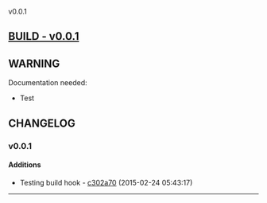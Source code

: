 v0.0.1

## [BUILD - v0.0.1](https://github.com/adonaac/bitbucket-changelogs/blob/master/THORUN_v0.0.1.zip?raw=true)

## WARNING

Documentation needed:

* Test

## CHANGELOG

### v0.0.1

#### Additions

* Testing build hook - [c302a70](https://bitbucket.org/adonaac/thorun/commits/c302a70d033c48ea72c55e51140c277a4e36aaff) (2015-02-24 05:43:17)

---

